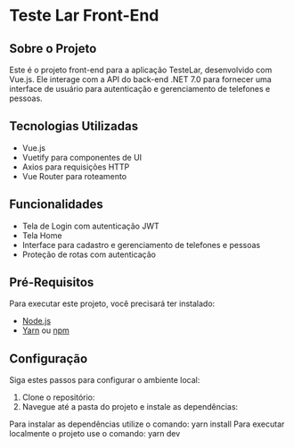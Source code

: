 # Teste Lar Front-End

## Sobre o Projeto
Este é o projeto front-end para a aplicação TesteLar, desenvolvido com Vue.js. Ele interage com a API do back-end .NET 7.0 para fornecer uma interface de usuário para autenticação e gerenciamento de telefones e pessoas.

## Tecnologias Utilizadas
- Vue.js
- Vuetify para componentes de UI
- Axios para requisições HTTP
- Vue Router para roteamento

## Funcionalidades
- Tela de Login com autenticação JWT
- Tela Home
- Interface para cadastro e gerenciamento de telefones e pessoas
- Proteção de rotas com autenticação

## Pré-Requisitos
Para executar este projeto, você precisará ter instalado:
- [Node.js](https://nodejs.org/)
- [Yarn](https://yarnpkg.com/) ou [npm](https://www.npmjs.com/)

## Configuração
Siga estes passos para configurar o ambiente local:

1. Clone o repositório:
2. Navegue até a pasta do projeto e instale as dependências:

Para instalar as dependências utilize o comando: yarn install
Para executar localmente o projeto use o comando: yarn dev

